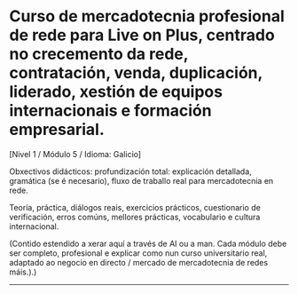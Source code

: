 # Curso de mercadotecnia profesional de rede para Live on Plus, centrado no crecemento da rede, contratación, venda, duplicación, liderado, xestión de equipos internacionais e formación empresarial.


[Nivel 1 / Módulo 5 / Idioma: Galicio]

Obxectivos didácticos: profundización total: explicación detallada, gramática (se é necesario), fluxo de traballo real para mercadotecnia en rede.

Teoría, práctica, diálogos reais, exercicios prácticos, cuestionario de verificación, erros comúns, mellores prácticas, vocabulario e cultura internacional.


(Contido estendido a xerar aquí a través de AI ou a man. Cada módulo debe ser completo, profesional e explicar como nun curso universitario real, adaptado ao negocio en directo / mercado de mercadotecnia de redes máis.).)

---